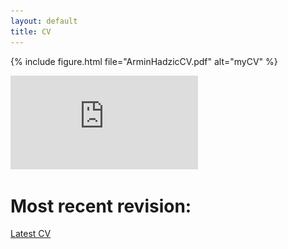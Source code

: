 ```yaml
---
layout: default
title: CV
---
```


{% include figure.html file="ArminHadzicCV.pdf" alt="myCV" %}

![MyCV](https://github.com/arminHadzic/Curriculum-Vitae-Latex/blob/master/ArminHadzicCV.pdf)

# Most recent revision: 
[Latest CV](https://github.com/arminHadzic/Curriculum-Vitae-Latex/blob/master/ArminHadzicCV.pdf)